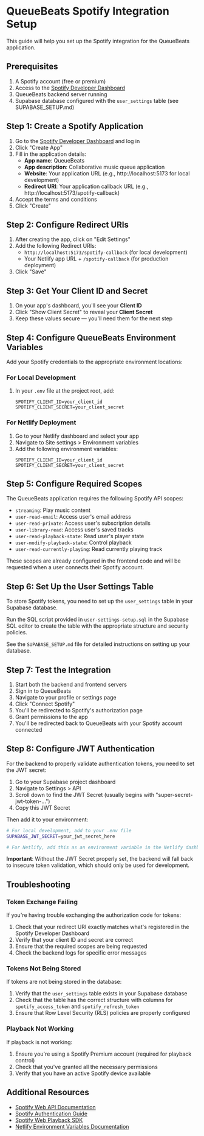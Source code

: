 # QueueBeats Spotify Integration Setup

This guide will help you set up the Spotify integration for the QueueBeats application. 

## Prerequisites

1. A Spotify account (free or premium)
2. Access to the [Spotify Developer Dashboard](https://developer.spotify.com/dashboard)
3. QueueBeats backend server running
4. Supabase database configured with the `user_settings` table (see SUPABASE_SETUP.md)

## Step 1: Create a Spotify Application

1. Go to the [Spotify Developer Dashboard](https://developer.spotify.com/dashboard/) and log in
2. Click "Create App"
3. Fill in the application details:
   - **App name**: QueueBeats
   - **App description**: Collaborative music queue application
   - **Website**: Your application URL (e.g., http://localhost:5173 for local development)
   - **Redirect URI**: Your application callback URL (e.g., http://localhost:5173/spotify-callback)
4. Accept the terms and conditions
5. Click "Create"

## Step 2: Configure Redirect URIs

1. After creating the app, click on "Edit Settings"
2. Add the following Redirect URIs:
   - `http://localhost:5173/spotify-callback` (for local development)
   - Your Netlify app URL + `/spotify-callback` (for production deployment)
3. Click "Save"

## Step 3: Get Your Client ID and Secret

1. On your app's dashboard, you'll see your **Client ID**
2. Click "Show Client Secret" to reveal your **Client Secret**
3. Keep these values secure — you'll need them for the next step

## Step 4: Configure QueueBeats Environment Variables

Add your Spotify credentials to the appropriate environment locations:

### For Local Development

1. In your `.env` file at the project root, add:
   ```
   SPOTIFY_CLIENT_ID=your_client_id
   SPOTIFY_CLIENT_SECRET=your_client_secret
   ```

### For Netlify Deployment

1. Go to your Netlify dashboard and select your app
2. Navigate to Site settings > Environment variables
3. Add the following environment variables:
   ```
   SPOTIFY_CLIENT_ID=your_client_id
   SPOTIFY_CLIENT_SECRET=your_client_secret
   ```

## Step 5: Configure Required Scopes

The QueueBeats application requires the following Spotify API scopes:

- `streaming`: Play music content
- `user-read-email`: Access user's email address
- `user-read-private`: Access user's subscription details
- `user-library-read`: Access user's saved tracks
- `user-read-playback-state`: Read user's player state
- `user-modify-playback-state`: Control playback
- `user-read-currently-playing`: Read currently playing track

These scopes are already configured in the frontend code and will be requested when a user connects their Spotify account.

## Step 6: Set Up the User Settings Table

To store Spotify tokens, you need to set up the `user_settings` table in your Supabase database. 

Run the SQL script provided in `user-settings-setup.sql` in the Supabase SQL editor to create the table with the appropriate structure and security policies.

See the `SUPABASE_SETUP.md` file for detailed instructions on setting up your database.

## Step 7: Test the Integration

1. Start both the backend and frontend servers
2. Sign in to QueueBeats
3. Navigate to your profile or settings page
4. Click "Connect Spotify"
5. You'll be redirected to Spotify's authorization page
6. Grant permissions to the app
7. You'll be redirected back to QueueBeats with your Spotify account connected

## Step 8: Configure JWT Authentication

For the backend to properly validate authentication tokens, you need to set the JWT secret:

1. Go to your Supabase project dashboard
2. Navigate to Settings > API
3. Scroll down to find the JWT Secret (usually begins with "super-secret-jwt-token-...")
4. Copy this JWT Secret

Then add it to your environment:

```bash
# For local development, add to your .env file
SUPABASE_JWT_SECRET=your_jwt_secret_here

# For Netlify, add this as an environment variable in the Netlify dashboard
```

**Important**: Without the JWT Secret properly set, the backend will fall back to insecure token validation, which should only be used for development.

## Troubleshooting

### Token Exchange Failing

If you're having trouble exchanging the authorization code for tokens:

1. Check that your redirect URI exactly matches what's registered in the Spotify Developer Dashboard
2. Verify that your client ID and secret are correct
3. Ensure that the required scopes are being requested
4. Check the backend logs for specific error messages

### Tokens Not Being Stored

If tokens are not being stored in the database:

1. Verify that the `user_settings` table exists in your Supabase database
2. Check that the table has the correct structure with columns for `spotify_access_token` and `spotify_refresh_token`
3. Ensure that Row Level Security (RLS) policies are properly configured

### Playback Not Working

If playback is not working:

1. Ensure you're using a Spotify Premium account (required for playback control)
2. Check that you've granted all the necessary permissions
3. Verify that you have an active Spotify device available

## Additional Resources

- [Spotify Web API Documentation](https://developer.spotify.com/documentation/web-api)
- [Spotify Authentication Guide](https://developer.spotify.com/documentation/general/guides/authorization-guide)
- [Spotify Web Playback SDK](https://developer.spotify.com/documentation/web-playback-sdk)
- [Netlify Environment Variables Documentation](https://docs.netlify.com/configure-builds/environment-variables/)
